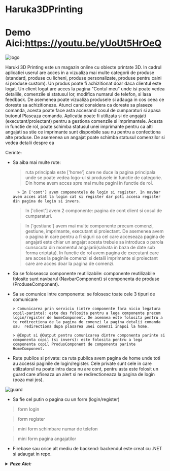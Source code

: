 # Haruka3DPrinting

# Demo Aici:https://youtu.be/yUoUt5HrOeQ

![logo](https://user-images.githubusercontent.com/75331740/217664821-7811e6f0-772c-4732-9b84-7364ddc6ce25.png)

Haruki 3D Printing este un magazin online cu obiecte printate 3D. In cadrul aplicatiei userul are acces in a vizualiza mai multe categorii de produse (standard, produse cu licheni, produse personalizate, produse pentru caini si produse custom). Un produs poate fi achizitionat doar daca clientul este logat. 
Un client logat are acces la pagina "Contul meu" unde isi poate vedea detaliile, comenzile si statusul lor, modifica numarul de telefon, si lasa feedback. De asemenea poate vizualiza produsele si adauga in cos ceea ce doreste sa achizitioneze. Atunci cand considera ca doreste sa plaseze comanda, acesta poate face asta accesand cosul de cumparaturi si apasa butonul Plaseaza comanda.
Aplicatia poate fi utilizata si de angajati (executant/proiectant) pentru a gestiona comenzile si imprimantele. Acesta in functie de rol, poate schimba statusul unei imprimante pentru ca alti angajati sa stie ce imprimante sunt disponbile sau nu pentru a confectiona alte produse. De asemenea un angajat poate schimba statusul comenzilor si vedea detalii despre ea

Cerinte:
* Sa aiba mai multe rute:

	> ruta principala este ['home'] care ne duce la pagina principala unde se poate vedea logo-ul si produsele in functie de categorie. Din home avem acces spre mai multe pagini in functie de rol. 
	
        > In ['cont'] avem componentele de login si register. In navbar avem acces atat la login cat si register dar poti accesa register din pagina de login si invers. 
	
	> In ['client'] avem 2 componente: pagina de cont client si cosul de cumparaturi.
	
	> In ['gestiune'] avem mai multe componente precum comenzi,  gestiune, imprimante, executant si proiectant. De asemenea avem o pagina in care pentru a fi siguri ca cel care acceseaza pagina de angajati este chiar un angajat acesta trebuie sa introduca o parola cunsocuta din momentul angajarii(salvata in baza de date sub forma criptata). In functie de rol avem pagina de executant care are acces la paginile comenzi si detalii imprimante si proiectant care are acces doar la pagina de comenzi. 

* Sa se foloseasca componente reutilizabile: componente reutilizabile folosite sunt navbarul (NavbarComponent) si componenta de produse (ProduseComponent).

* Sa se comunice intre componente: se folosesc toate cele 3 tipuri de comunicare

      > Comunicarea prin serviciu (intre componente fara nicio legatura copil-parinte): este des folosita pentru a lega componente precum login/register de homeComponent. De asemnea este folosita pentru a te redirectiona de la pagina de comenzi la pagina detalii comanda sau  redirectiona dupa plasarea unei comenzi inapoi la home.

      > @Input si @Output pentru comunicarea dintre componenta parinte si componenta copil (si invers): este folosita pentru a lega componenta copil ProdusComponent de componenta parinte HomeComponent.


* Rute publice si private: ca ruta publica avem pagina de home unde toti au accessi paginile de login/register. Cele private sunt cele in care utilizatorul nu poate intra daca nu are cont, pentru asta este folosit un guard care afiseaza un alert si ne redirectioneaza la pagina de login (poza mai jos).
 
 ![guard](https://user-images.githubusercontent.com/75331740/217665663-2bf47395-8612-43b8-9a4c-1d0cf2bda1cf.jpg)

 

* Sa fie cel putin o pagina cu un form (login/register)

> form login

> form register

> mini form schimbare numar de telefon

> mini form pagina angajatilor

* Firebase sau orice alt mediu de backend: backendul este  creat cu .NET si adaugat in repo.


<details>
<summary><i><b>Poze Aici:</b></i></summary>
	
![8](https://user-images.githubusercontent.com/75331740/217669932-2ddc9b1e-e583-4209-b602-2bfa68b023fc.jpeg)
	
![9](https://user-images.githubusercontent.com/75331740/217669945-568490e4-0efd-4c20-b369-ed1a0cb42715.jpeg)
	
![7](https://user-images.githubusercontent.com/75331740/217669956-811afacc-7744-4db0-b8e8-cdf839dc7c02.jpeg)
	
![5](https://user-images.githubusercontent.com/75331740/217669987-46bcffa8-86ee-4d06-80e7-d88ca15c961b.jpeg)
	
![4](https://user-images.githubusercontent.com/75331740/217670002-5c331a45-8569-4b58-9345-f42a081f2c35.jpeg)
	
![3](https://user-images.githubusercontent.com/75331740/217670007-a3b6aeae-30a3-49e5-8da4-3f4af3d90714.jpeg)
	
![2](https://user-images.githubusercontent.com/75331740/217670015-cda46b08-bfd0-4d73-8c79-81e017e510cd.jpeg)
	
![1](https://user-images.githubusercontent.com/75331740/217670019-74ce593b-df6a-4783-912b-0c644f020180.jpg)


</details>

